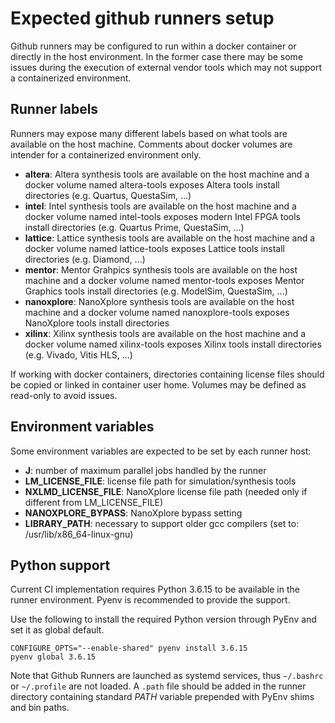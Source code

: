 # Expected github runners setup

Github runners may be configured to run within a docker container or directly in the host environment. In the former case there may be some issues during the execution of external vendor tools which may not support a containerized environment.

## Runner labels
Runners may expose many different labels based on what tools are available on the host machine. Comments about docker volumes are intender for a containerized environment only.

- **altera**: Altera synthesis tools are available on the host machine and a docker volume named altera-tools exposes Altera tools install directories (e.g. Quartus, QuestaSim, ...) 
- **intel**: Intel synthesis tools are available on the host machine and a docker volume named intel-tools exposes modern Intel FPGA tools install directories (e.g. Quartus Prime, QuestaSim, ...)
- **lattice**: Lattice synthesis tools are available on the host machine and a docker volume named lattice-tools exposes Lattice tools install directories (e.g. Diamond, ...)
- **mentor**: Mentor Grahpics synthesis tools are available on the host machine and a docker volume named mentor-tools exposes Mentor Graphics tools install directories (e.g. ModelSim, QuestaSim, ...)
- **nanoxplore**: NanoXplore synthesis tools are available on the host machine and a docker volume named nanoxplore-tools exposes NanoXplore tools install directories
- **xilinx**: Xilinx synthesis tools are available on the host machine and a docker volume named xilinx-tools exposes Xilinx tools install directories (e.g. Vivado, Vitis HLS, ...)

If working with docker containers, directories containing license files should be copied or linked in container user home. Volumes may be defined as read-only to avoid issues.

## Environment variables
Some environment variables are expected to be set by each runner host:

- **J**: number of maximum parallel jobs handled by the runner
- **LM_LICENSE_FILE**: license file path for simulation/synthesis tools
- **NXLMD_LICENSE_FILE**: NanoXplore license file path (needed only if different from LM_LICENSE_FILE)
- **NANOXPLORE_BYPASS**: NanoXplore bypass setting
- **LIBRARY_PATH**: necessary to support older gcc compilers (set to: /usr/lib/x86_64-linux-gnu)

## Python support
Current CI implementation requires Python 3.6.15 to be available in the runner environment. Pyenv is recommended to provide the support.

Use the following to install the required Python version through PyEnv and set it as global default.

```
CONFIGURE_OPTS="--enable-shared" pyenv install 3.6.15
pyenv global 3.6.15
```

Note that Github Runners are launched as systemd services, thus `~/.bashrc` or `~/.profile` are not loaded.
A `.path` file should be added in the runner directory containing standard _PATH_ variable prepended with PyEnv shims and bin paths.
